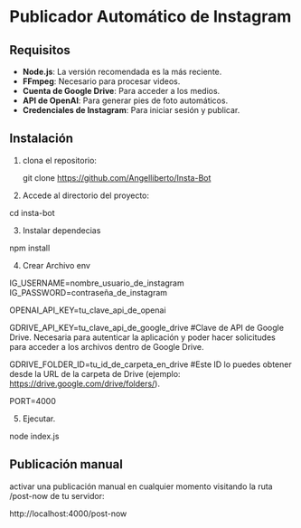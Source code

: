 # Publicador Automático de Instagram
## Requisitos

- **Node.js**: La versión recomendada es la más reciente.
- **FFmpeg**: Necesario para procesar videos.
- **Cuenta de Google Drive**: Para acceder a los medios.
- **API de OpenAI**: Para generar pies de foto automáticos.
- **Credenciales de Instagram**: Para iniciar sesión y publicar.

## Instalación
1. clona el repositorio:

   git clone https://github.com/Angelliberto/Insta-Bot

2. Accede al directorio del proyecto:

  cd insta-bot

3. Instalar dependecias
  
  npm install

4. Crear Archivo env

IG_USERNAME=nombre_usuario_de_instagram
IG_PASSWORD=contraseña_de_instagram

OPENAI_API_KEY=tu_clave_api_de_openai

GDRIVE_API_KEY=tu_clave_api_de_google_drive 
#Clave de API de Google Drive. Necesaria para autenticar la aplicación y poder hacer solicitudes para acceder a los archivos dentro de Google Drive.

GDRIVE_FOLDER_ID=tu_id_de_carpeta_en_drive 
#Este ID lo puedes obtener desde la URL de la carpeta de Drive (ejemplo: https://drive.google.com/drive/folders/<folder-id>).

PORT=4000

5. Ejecutar.

node index.js


## Publicación manual
activar una publicación manual en cualquier momento visitando la ruta /post-now de tu servidor:

 http://localhost:4000/post-now




  

